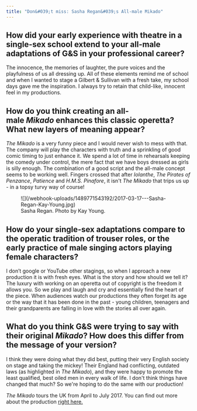 ```yaml
---
title: "Don&#039;t miss: Sasha Regan&#039;s All-male Mikado"
---
```


## How did your early experience with theatre in a single-sex school extend to your all-male adaptations of G&S in your professional career? 

The innocence, the memories of laughter, the pure voices and the playfulness of us all dressing up.  All of these elements remind me of school and when I wanted to stage a Gilbert & Sullivan with a fresh take, my school days gave me the inspiration. I always try to retain that child-like, innocent feel in my productions.

## How do you think creating an all-male *Mikado* enhances this classic operetta? What new layers of meaning appear? 

*The Mikado* is a very funny piece and I would never wish to mess with that. The company will play the characters with truth and a sprinkling of good comic timing to just enhance it. We spend a lot of time in rehearsals keeping the comedy under control, the mere fact that we have boys dressed as girls is silly enough. The combination of a good script and the all-male concept seems to be working well. Fingers crossed that after *Iolanthe*, *The Pirates of Penzance*, *Patience* and *H.M.S. Pinafore*, it isn't *The Mikado* that trips us up - in a topsy turvy way of course!

<figure data-type="image">
![](/webhook-uploads/1489771543192/2017-03-17---Sasha-Regan-Kay-Young.jpg)
<figcaption>Sasha Regan. Photo by Kay Young.</figcaption>
</figure>

## How do your single-sex adaptations compare to the operatic tradition of trouser roles, or the early practice of male singing actors playing female characters? 

I don’t google or YouTube other stagings, so when I approach a new production it is with fresh eyes. What is the story and how should we tell it? The luxury with working on an operetta out of copyright is the freedom it allows you. So we play and laugh and cry and essentially find the heart of the piece. When audiences watch our productions they often forget its age or the way that it has been done in the past - young children, teenagers and their grandparents are falling in love with the stories all over again. 

## What do you think G&S were trying to say with their original *Mikado*? How does this differ from the message of your version? 

I think they were doing what they did best, putting their very English society on stage and taking the mickey! Their England had conflicting, outdated laws (as highlighted in *The Mikado*), and they were happy to promote the least qualified, best oiled men in every walk of life. I don't think things have changed that much? So we're hoping to do the same with our production!

*The Mikado* tours the UK from April to July 2017. You can find out more about the production [right here.](http://www.allmalemikado.com/)
